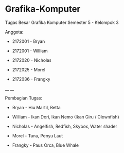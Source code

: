 # Grafika-Komputer
Tugas Besar Grafika Komputer Semester 5 - Kelompok 3


Anggota:

- 2172001 - Bryan

- 2172001 - William

- 2172020 - Nicholas

- 2172025 - Morel

- 2172036 - Frangky

__
__

Pembagian Tugas:

- Bryan - Hiu Martil, Betta

- William - Ikan Dori, Ikan Nemo (Ikan Giru / Clownfish)

- Nicholas - Angelfish, Redfish, Skybox, Water shader

- Morel - Tuna, Penyu Laut

- Frangky - Paus Orca, Blue Whale
